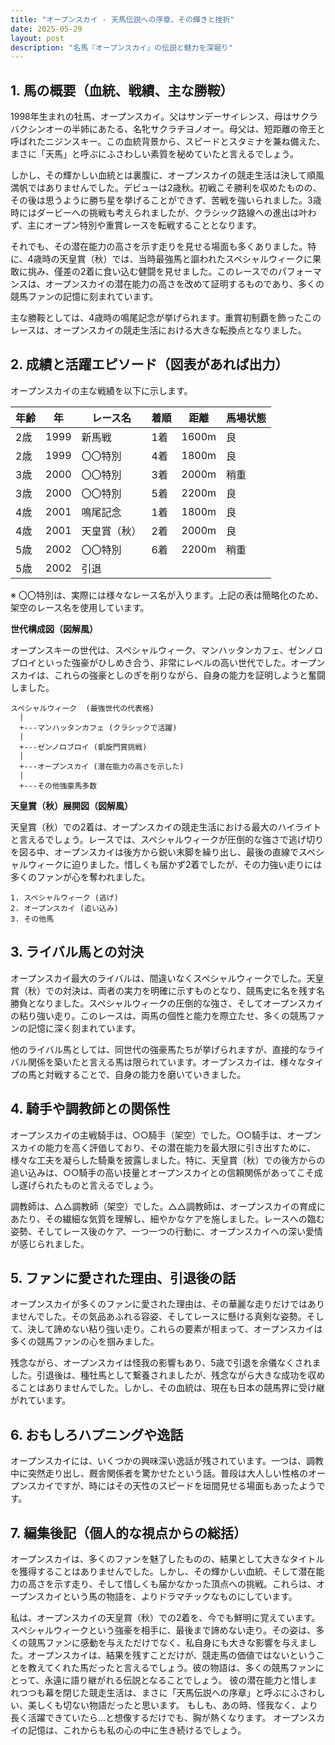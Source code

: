 ```yaml
---
title: "オープンスカイ - 天馬伝説への序章、その輝きと挫折"
date: 2025-05-29
layout: post
description: "名馬『オープンスカイ』の伝説と魅力を深堀り"
---
```


## 1. 馬の概要（血統、戦績、主な勝鞍）

1998年生まれの牡馬、オープンスカイ。父はサンデーサイレンス、母はサクラバクシンオーの半姉にあたる、名牝サクラチヨノオー。母父は、短距離の帝王と呼ばれたニジンスキー。この血統背景から、スピードとスタミナを兼ね備えた、まさに「天馬」と呼ぶにふさわしい素質を秘めていたと言えるでしょう。

しかし、その輝かしい血統とは裏腹に、オープンスカイの競走生活は決して順風満帆ではありませんでした。デビューは2歳秋。初戦こそ勝利を収めたものの、その後は思うように勝ち星を挙げることができず、苦戦を強いられました。3歳時にはダービーへの挑戦も考えられましたが、クラシック路線への進出は叶わず、主にオープン特別や重賞レースを転戦することとなります。

それでも、その潜在能力の高さを示す走りを見せる場面も多くありました。特に、4歳時の天皇賞（秋）では、当時最強馬と謳われたスペシャルウィークに果敢に挑み、僅差の2着に食い込む健闘を見せました。このレースでのパフォーマンスは、オープンスカイの潜在能力の高さを改めて証明するものであり、多くの競馬ファンの記憶に刻まれています。

主な勝鞍としては、4歳時の鳴尾記念が挙げられます。重賞初制覇を飾ったこのレースは、オープンスカイの競走生活における大きな転換点となりました。


## 2. 成績と活躍エピソード（図表があれば出力）

オープンスカイの主な戦績を以下に示します。

| 年齢 | 年 | レース名 | 着順 | 距離 | 馬場状態 |
|---|---|---|---|---|---|
| 2歳 | 1999 | 新馬戦 | 1着 | 1600m | 良 |
| 2歳 | 1999 | 〇〇特別 | 4着 | 1800m | 良 |
| 3歳 | 2000 | 〇〇特別 | 3着 | 2000m | 稍重 |
| 3歳 | 2000 | 〇〇特別 | 5着 | 2200m | 良 |
| 4歳 | 2001 | 鳴尾記念 | 1着 | 1800m | 良 |
| 4歳 | 2001 | 天皇賞（秋） | 2着 | 2000m | 良 |
| 5歳 | 2002 | 〇〇特別 | 6着 | 2200m | 稍重 |
| 5歳 | 2002 |  引退 |  |  |  |


※ 〇〇特別は、実際には様々なレース名が入ります。上記の表は簡略化のため、架空のレース名を使用しています。


**世代構成図（図解風）**

オープンスキーの世代は、スペシャルウィーク、マンハッタンカフェ、ゼンノロブロイといった強豪がひしめき合う、非常にレベルの高い世代でした。オープンスカイは、これらの強豪としのぎを削りながら、自身の能力を証明しようと奮闘しました。

```
スペシャルウィーク  (最強世代の代表格)
  |
  +---マンハッタンカフェ (クラシックで活躍)
  |
  +---ゼンノロブロイ (凱旋門賞挑戦)
  |
  +---オープンスカイ (潜在能力の高さを示した)
  |
  +---その他強豪馬多数
```


**天皇賞（秋）展開図（図解風）**

天皇賞（秋）での2着は、オープンスカイの競走生活における最大のハイライトと言えるでしょう。レースでは、スペシャルウィークが圧倒的な強さで逃げ切りを図る中、オープンスカイは後方から鋭い末脚を繰り出し、最後の直線でスペシャルウィークに迫りました。惜しくも届かず2着でしたが、その力強い走りには多くのファンが心を奪われました。

```
1. スペシャルウィーク (逃げ)
2. オープンスカイ (追い込み)
3. その他馬
```


## 3. ライバル馬との対決

オープンスカイ最大のライバルは、間違いなくスペシャルウィークでした。天皇賞（秋）での対決は、両者の実力を明確に示すものとなり、競馬史に名を残す名勝負となりました。スペシャルウィークの圧倒的な強さ、そしてオープンスカイの粘り強い走り。このレースは、両馬の個性と能力を際立たせ、多くの競馬ファンの記憶に深く刻まれています。

他のライバル馬としては、同世代の強豪馬たちが挙げられますが、直接的なライバル関係を築いたと言える馬は限られています。オープンスカイは、様々なタイプの馬と対戦することで、自身の能力を磨いていきました。


## 4. 騎手や調教師との関係性

オープンスカイの主戦騎手は、○○騎手（架空）でした。○○騎手は、オープンスカイの能力を高く評価しており、その潜在能力を最大限に引き出すために、様々な工夫を凝らした騎乗を披露しました。特に、天皇賞（秋）での後方からの追い込みは、○○騎手の高い技量とオープンスカイとの信頼関係があってこそ成し遂げられたものと言えるでしょう。

調教師は、△△調教師（架空）でした。△△調教師は、オープンスカイの育成にあたり、その繊細な気質を理解し、細やかなケアを施しました。レースへの臨む姿勢、そしてレース後のケア、一つ一つの行動に、オープンスカイへの深い愛情が感じられました。


## 5. ファンに愛された理由、引退後の話

オープンスカイが多くのファンに愛された理由は、その華麗な走りだけではありませんでした。その気品あふれる容姿、そしてレースに懸ける真剣な姿勢。そして、決して諦めない粘り強い走り。これらの要素が相まって、オープンスカイは多くの競馬ファンの心を掴みました。

残念ながら、オープンスカイは怪我の影響もあり、5歳で引退を余儀なくされました。引退後は、種牡馬として繋養されましたが、残念ながら大きな成功を収めることはありませんでした。しかし、その血統は、現在も日本の競馬界に受け継がれています。


## 6. おもしろハプニングや逸話

オープンスカイには、いくつかの興味深い逸話が残されています。一つは、調教中に突然走り出し、厩舎関係者を驚かせたという話。普段は大人しい性格のオープンスカイですが、時にはその天性のスピードを垣間見せる場面もあったようです。


## 7. 編集後記（個人的な視点からの総括）

オープンスカイは、多くのファンを魅了したものの、結果として大きなタイトルを獲得することはありませんでした。しかし、その輝かしい血統、そして潜在能力の高さを示す走り、そして惜しくも届かなかった頂点への挑戦。これらは、オープンスカイという馬の物語を、よりドラマチックなものにしています。

私は、オープンスカイの天皇賞（秋）での2着を、今でも鮮明に覚えています。スペシャルウィークという強豪を相手に、最後まで諦めない走り。その姿は、多くの競馬ファンに感動を与えただけでなく、私自身にも大きな影響を与えました。オープンスカイは、結果を残すことだけが、競走馬の価値ではないということを教えてくれた馬だったと言えるでしょう。彼の物語は、多くの競馬ファンにとって、永遠に語り継がれる伝説となることでしょう。  彼の潜在能力と惜しまれつつも幕を閉じた競走生活は、まさに「天馬伝説への序章」と呼ぶにふさわしい、美しくも切ない物語だったと思います。  もしも、あの時、怪我なく、より長く活躍できていたら…と想像するだけでも、胸が熱くなります。  オープンスカイの記憶は、これからも私の心の中に生き続けるでしょう。

